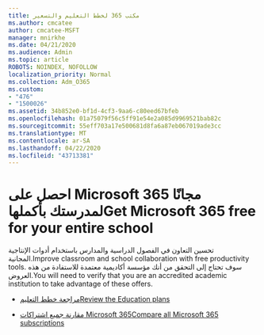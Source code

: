 ```yaml
---
title: مكتب 365 لخطط التعليم والتسعير
ms.author: cmcatee
author: cmcatee-MSFT
manager: mnirkhe
ms.date: 04/21/2020
ms.audience: Admin
ms.topic: article
ROBOTS: NOINDEX, NOFOLLOW
localization_priority: Normal
ms.collection: Adm_O365
ms.custom:
- "476"
- "1500026"
ms.assetid: 34b852e0-bf1d-4cf3-9aa6-c80eed67bfeb
ms.openlocfilehash: 01a75079f56c5ff91e54e2a085d9969521bab82c
ms.sourcegitcommit: 55eff703a17e500681d8fa6a87eb067019ade3cc
ms.translationtype: MT
ms.contentlocale: ar-SA
ms.lasthandoff: 04/22/2020
ms.locfileid: "43713381"
---
```

# <a name="get-microsoft-365-free-for-your-entire-school"></a><span data-ttu-id="85327-102">احصل على Microsoft 365 مجانًا لمدرستك بأكملها</span><span class="sxs-lookup"><span data-stu-id="85327-102">Get Microsoft 365 free for your entire school</span></span>

<span data-ttu-id="85327-103">تحسين التعاون في الفصول الدراسية والمدارس باستخدام أدوات الإنتاجية المجانية.</span><span class="sxs-lookup"><span data-stu-id="85327-103">Improve classroom and school collaboration with free productivity tools.</span></span> <span data-ttu-id="85327-104">سوف تحتاج إلى التحقق من أنك مؤسسة أكاديمية معتمدة للاستفادة من هذه العروض.</span><span class="sxs-lookup"><span data-stu-id="85327-104">You will need to verify that you are an accredited academic institution to take advantage of these offers.</span></span>
  
- [<span data-ttu-id="85327-105">مراجعة خطط التعليم</span><span class="sxs-lookup"><span data-stu-id="85327-105">Review the Education plans</span></span>](https://products.office.com/academic/compare-office-365-education-plans)

- [<span data-ttu-id="85327-106">مقارنة جميع اشتراكات Microsoft 365</span><span class="sxs-lookup"><span data-stu-id="85327-106">Compare all Microsoft 365 subscriptions</span></span>](https://products.office.com/business/compare-more-office-365-for-business-plans)